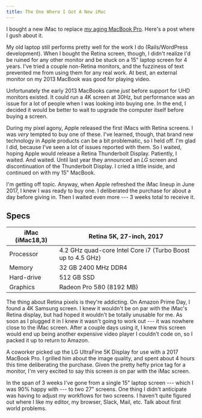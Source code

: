 ```yaml
---
title: The One Where I Got A New iMac
---
```


I bought a new iMac to replace [my aging MacBook Pro][2013 MacBook Pro].
Here's a post where I gush about it.

My old laptop still performs pretty well for the work I do (Rails/WordPress
development). When I bought the Retina screen, though, I didn't realize I'd be
ruined for any other monitor and be stuck on a 15" laptop screen for 4 years.
I've tried a couple non-Retina monitors, and the fuzziness of text prevented
me from using them for any real work. At best, an external monitor on my 2013
MacBook was good for playing video.

Unfortunately the early 2013 MacBooks came _just_ before support for UHD
monitors existed. It could run a 4K screen at 30Hz, but performance was an
issue for a lot of people when I was looking into buying one. In the end, I
decided it would be better to wait to upgrade the computer itself before
buying a screen.

During my pixel agony, Apple released the first iMacs with Retina screens. I
was _very_ tempted to buy one of these. I've learned, though, that brand new
technology in Apple products can be a bit problematic, so I held off. I'm glad
I did, because I've seen a lot of issues reported with them. So I waited,
hoping Apple would release a Retina Thunderbolt Display. Patiently, I waited.
And waited. Until last year they announced an _LG_ screen and discontinuation
of the Thunderbolt Display. I cried a little inside, and continued on with my
15" MacBook.

I'm getting off topic. Anyway, when Apple refreshed the iMac lineup in June
2017, I knew I was ready to buy one. I deliberated the purchase for about a
day before giving in. Then I waited even more --- 3 weeks total to receive it.

## Specs

| iMac (iMac18,3)                       | Retina 5K, 27-inch, 2017                                    |
| ------------------------------------- | ----------------------------------------------------------- |
| Processor                             | 4.2 GHz quad-core Intel Core i7 (Turbo Boost up to 4.5 GHz) |
| Memory                                | 32 GB 2400 MHz DDR4                                         |
| Hard-drive                            | 512 GB SSD                                                  |
| Graphics                              | Radeon Pro 580 (8192 MB)                                    |

The thing about Retina pixels is they're addicting. On Amazon Prime Day, I
found a 4K Samsung screen. I knew it wouldn't be on par with the iMac's Retina
display, but had hoped it wouldn't be totally unusable for me. As soon as I
plugged it in I knew it wasn't going to work out --- it was nowhere close to
the iMac screen. After a couple days using it, I knew this screen would end up
being another expensive video player I couldn't code on, so I packed it up to
return to Amazon.

A coworker picked up the LG UltraFine 5K Display for use with a 2017 MacBook
Pro. I grilled him about the image quality, and spent about 4 hours this time
deliberating the purchase. Given the pretty hefty price tag for a monitor, I'm
very excited to say this screen _is_ on par with the iMac screen. 

In the span of 3 weeks I've gone from a single 15" laptop screen --- which I
was 90% happy with --- to two 27" screens. One thing I didn't anticipate was
having to adjust my workflows for two screens. I haven't quite figured out
where I like my editor, my browser, Slack, Mail, etc. Talk about first world
problems.

[2013 MacBook Pro]: /blog/2013/the-one-where-i-got-a-new-macbook-pro.html
[LG UltraFine 5K Display]: https://www.apple.com/shop/product/HKN62LL/A/lg-ultrafine-5k-display?fnode=7c
